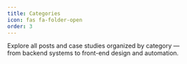```yaml
---
title: Categories
icon: fas fa-folder-open
order: 3
---
```


Explore all posts and case studies organized by category —  
from backend systems to front-end design and automation.

